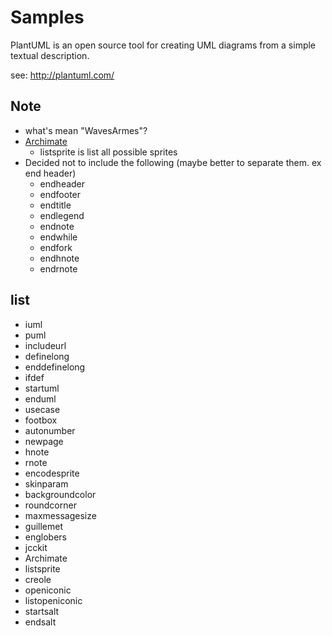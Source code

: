 # Samples

PlantUML is an open source tool for creating UML diagrams from a simple textual description.

see: http://plantuml.com/

## Note

* what's mean "WavesArmes"?
* [Archimate](https://en.wikipedia.org/wiki/ArchiMate)
  * listsprite is list all possible sprites
* Decided not to include the following (maybe better to separate them. ex end header)
  * endheader
  * endfooter
  * endtitle
  * endlegend
  * endnote
  * endwhile
  * endfork
  * endhnote
  * endrnote


## list

* iuml
* puml
* includeurl
* definelong
* enddefinelong
* ifdef
* startuml
* enduml
* usecase
* footbox
* autonumber
* newpage
* hnote
* rnote
* encodesprite
* skinparam
* backgroundcolor
* roundcorner
* maxmessagesize
* guillemet
* englobers
* jcckit
* Archimate
* listsprite
* creole
* openiconic
* listopeniconic
* startsalt
* endsalt
